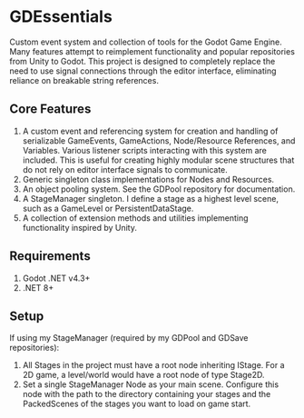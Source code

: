 GDEssentials
=================
Custom event system and collection of tools for the Godot Game Engine. Many features attempt to reimplement functionality and popular repositories from Unity to Godot. This project is designed to completely replace the need to use signal connections through the editor interface, eliminating reliance on breakable string references.

Core Features
----
1. A custom event and referencing system for creation and handling of serializable GameEvents, GameActions, Node/Resource References, and Variables. Various listener scripts interacting with this system are included. This is useful for creating highly modular scene structures that do not rely on editor interface signals to communicate.
2. Generic singleton class implementations for Nodes and Resources.
3. An object pooling system. See the GDPool repository for documentation.
4. A StageManager singleton. I define a stage as a highest level scene, such as a GameLevel or PersistentDataStage.
5. A collection of extension methods and utilities implementing functionality inspired by Unity.

Requirements
----
1. Godot .NET v4.3+
2. .NET 8+

Setup
----
If using my StageManager (required by my GDPool and GDSave repositories):
1. All Stages in the project must have a root node inheriting IStage. For a 2D game, a level/world would have a root node of type Stage2D.
2. Set a single StageManager Node as your main scene. Configure this node with the path to the directory containing your stages and the PackedScenes of the stages you want to load on game start.
